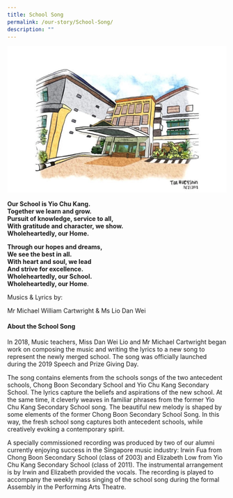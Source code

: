 ```yaml
---
title: School Song
permalink: /our-story/School-Song/
description: ""
---
```

![](/images/Our%20Story/School%20Song/S1.jpg)

**Our School is Yio Chu Kang.**  
**Together we learn and grow.**  
**Pursuit of knowledge, service to all,**  
**With gratitude and character, we show.**  
**Wholeheartedly, our Home.**  

**Through our hopes and dreams,**  
**We see the best in all.**  
**With heart and soul, we lead**  
**And strive for excellence.**  
**Wholeheartedly, our School.**  
**Wholeheartedly, our Home**.

  

Musics & Lyrics by:

Mr Michael William Cartwright & Ms Lio Dan Wei

#### **About the School Song**


In 2018, Music teachers, Miss Dan Wei Lio and Mr Michael Cartwright began work on composing the music and writing the lyrics to a new song to represent the newly merged school. The song was officially launched during the 2019 Speech and Prize Giving Day.

The song contains elements from the schools songs of the two antecedent schools, Chong Boon Secondary School and Yio Chu Kang Secondary School. The lyrics capture the beliefs and aspirations of the new school. At the same time, it cleverly weaves in familiar phrases from the former Yio Chu Kang Secondary School song. The beautiful new melody is shaped by some elements of the former Chong Boon Secondary School Song. In this way, the fresh school song captures both antecedent schools, while creatively evoking a contemporary spirit.

A specially commissioned recording was produced by two of our alumni currently enjoying success in the Singapore music industry: Irwin Fua from Chong Boon Secondary School (class of 2003) and Elizabeth Low from Yio Chu Kang Secondary School (class of 2011). The instrumental arrangement is by Irwin and Elizabeth provided the vocals. The recording is played to accompany the weekly mass singing of the school song during the formal Assembly in the Performing Arts Theatre.